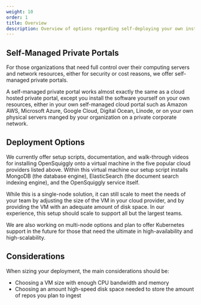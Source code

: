 ```yaml
---
weight: 10
order: 1
title: Overview
description: Overview of options regarding self-deploying your own instance of OpenSquiggly.
---
```

## Self-Managed Private Portals

For those organizations that need full control over their computing servers and network resources, either
for security or cost reasons, we offer self-managed private portals.

A self-managed private portal works almost exactly the same as a cloud hosted private portal, except you
install the software yourself on your own resources, either in your own self-managed cloud portal such as
Amazon AWS, Microsoft Azure, Google Cloud, Digital Ocean, Linode, or on your own physical servers manged
by your organization on a private corporate network.

## Deployment Options

We currently offer setup scripts, documentation, and walk-through videos for installing OpenSquiggly
onto a virtual machine in the five popular cloud providers listed above. Within this virtual machine
our setup script installs MongoDB (the database engine), ElasticSearch (the document search indexing
engine), and the OpenSquiggly service itself.

While this is a single-node solution, it can still scale to meet the needs of your team by adjusting
the size of the VM in your cloud provider, and by providing the VM with an adequate amount of disk
space. In our experience, this setup should scale to support all but the largest teams.

We are also working on multi-node options and plan to offer Kubernetes support in the future for
those that need the ultimate in high-availability and high-scalability.

## Considerations

When sizing your deployment, the main considerations should be:

* Choosing a VM size with enough CPU bandwidth and memory
* Choosing an amount high-speed disk space needed to store the amount of repos you plan to ingest
